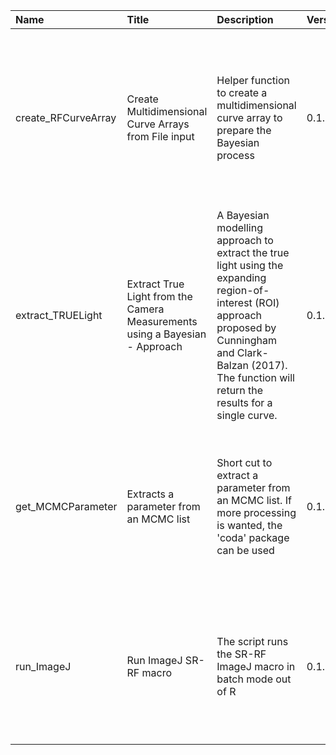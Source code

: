 

| Name                | Title                                                                           | Description                                                                                                                                                                                                            | Version | m.Date | m.Time | Author                                                                                                              | Citation                                                                                                                                                                                                                                                                         |
|:--------------------|:--------------------------------------------------------------------------------|:-----------------------------------------------------------------------------------------------------------------------------------------------------------------------------------------------------------------------|:--------|:-------|:-------|:--------------------------------------------------------------------------------------------------------------------|:---------------------------------------------------------------------------------------------------------------------------------------------------------------------------------------------------------------------------------------------------------------------------------|
| create_RFCurveArray | Create Multidimensional Curve Arrays from File input                            | Helper function to create a multidimensional curve array to prepare the Bayesian process                                                                                                                               | 0.1.0   | NA     | NA     | Sebastian Kreutzer, Geography & Earth Sciences, Aberystwyth University (United Kingdom) -  , RLum Developer Team | Kreutzer, S., 2020. create_RFCurveArray(): Create Multidimensional Curve Arrays from File input. Function version 0.1.0. In: Kreutzer, S., Mittelstrass, D., 2020. RLumSTARR: Spatially Resolved Radiofluorescence Analysis. R package version 0.1.0.9000-53.                    |
| extract_TRUELight   | Extract True Light from the Camera Measurements using a Bayesian -  Approach | A Bayesian modelling approach to extract the true light using the expanding region-of-interest (ROI) approach proposed by Cunningham and Clark-Balzan (2017). The function will return the results for a single curve. | 0.1.0   | NA     | NA     | Sebastian Kreutzer, Geography & Earth Sciences, Aberystwyth University (United Kingdom) -  , RLum Developer Team | Kreutzer, S., 2020. extract_TRUELight(): Extract True Light from the Camera Measurements using a Bayesian Approach. Function version 0.1.0. In: Kreutzer, S., Mittelstrass, D., 2020. RLumSTARR: Spatially Resolved Radiofluorescence Analysis. R package version 0.1.0.9000-53. |
| get_MCMCParameter   | Extracts a parameter from an MCMC list                                          | Short cut to extract a parameter from an MCMC list. If more processing is wanted, the  'coda'  package can be used                                                                                                     | 0.1.0   | NA     | NA     | Sebastian Kreutzer, Geography & Earth Sciences, Aberystwyth University (United Kingdom) -  , RLum Developer Team | Kreutzer, S., 2020. get_MCMCParameter(): Extracts a parameter from an MCMC list. Function version 0.1.0. In: Kreutzer, S., Mittelstrass, D., 2020. RLumSTARR: Spatially Resolved Radiofluorescence Analysis. R package version 0.1.0.9000-53.                                    |
| run_ImageJ          | Run ImageJ SR-RF macro                                                          | The script runs the SR-RF ImageJ macro in batch mode out of R                                                                                                                                                          | 0.1.0   | NA     | NA     | Sebastian Kreutzer, Geography & Earth Sciences, Aberystwyth University (United Kingdom) -  , RLum Developer Team | Kreutzer, S., 2020. run_ImageJ(): Run ImageJ SR-RF macro. Function version 0.1.0. In: Kreutzer, S., Mittelstrass, D., 2020. RLumSTARR: Spatially Resolved Radiofluorescence Analysis. R package version 0.1.0.9000-53.                                                           |

